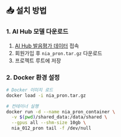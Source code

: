 ## 📥 설치 방법

### 1. AI Hub 모델 다운로드
1. [AI Hub 발음평가 데이터](https://www.aihub.or.kr/aihubdata/data/view.do?pageIndex=2&currMenu=115&topMenu=100&srchOptnCnd=OPTNCND001&searchKeyword=&srchDetailCnd=DETAILCND001&srchOrder=ORDER001&srchPagePer=20&srchDataRealmCode=REALM010&aihubDataSe=data&dataSetSn=71463) 접속
2. 회원가입 후 `nia_pron.tar.gz` 다운로드
3. 프로젝트 루트에 저장

### 2. Docker 환경 설정
```bash
# Docker 이미지 로드
docker load -i nia_pron.tar.gz

# 컨테이너 실행
docker run -d --name nia_pron_container \
  -v $(pwd)/shared_data:/data/shared \
  --gpus all --shm-size 10gb \
  nia_012_pron tail -f /dev/null